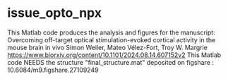 # issue_opto_npx
This Matlab code produces the analysis and figures for the manuscript: 
Overcoming off-target optical stimulation-evoked cortical activity in the mouse brain in vivo
Simon Weiler, Mateo Vélez-Fort, Troy W. Margrie
https://www.biorxiv.org/content/10.1101/2024.08.14.607152v2 
This Matlab code NEEDS the structure "final_structure.mat" deposited on figshare : 10.6084/m9.figshare.27109249 


